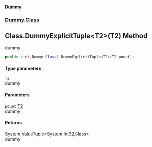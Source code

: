 #### [Dummy](./Home.md 'Home')
### [Dummy](./Dummy.md 'Dummy').[Class](./Dummy-Class.md 'Dummy.Class')
## Class.DummyExplicitTuple&lt;T2&gt;(T2) Method
dummy  
```csharp
public (int,Dummy.Class) DummyExplicitTuple<T2>(T2 pouet);
```
#### Type parameters
<a name='Dummy-Class-DummyExplicitTuple-T2-(T2)-T2'></a>
`T2`  
dummy  
  
#### Parameters
<a name='Dummy-Class-DummyExplicitTuple-T2-(T2)-pouet'></a>
`pouet` [T2](#Dummy-Class-DummyExplicitTuple-T2-(T2)-T2 'Dummy.Class.DummyExplicitTuple&lt;T2&gt;(T2).T2')  
dummy  
  
#### Returns
[System.ValueTuple&lt;](https://docs.microsoft.com/dotnet/api/System.ValueTuple 'System.ValueTuple')[System.Int32](https://docs.microsoft.com/dotnet/api/System.Int32 'System.Int32')[,](https://docs.microsoft.com/dotnet/api/System.ValueTuple 'System.ValueTuple')[Class](./Dummy-Class.md 'Dummy.Class')[&gt;](https://docs.microsoft.com/dotnet/api/System.ValueTuple 'System.ValueTuple')  
dummy  
